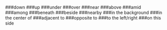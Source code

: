 ###down
###up
###under
###over
###near
###above
###amid
###among
###beneath
###beside
###nearby
###in the background
###in the center of
###adjacent to
###opposite to
###to the left/right
###on this side
